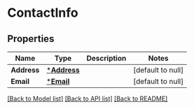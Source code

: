 # ContactInfo

## Properties
Name | Type | Description | Notes
------------ | ------------- | ------------- | -------------
**Address** | [***Address**](address.md) |  | [default to null]
**Email** | [***Email**](email.md) |  | [default to null]

[[Back to Model list]](../README.md#documentation-for-models) [[Back to API list]](../README.md#documentation-for-api-endpoints) [[Back to README]](../README.md)

